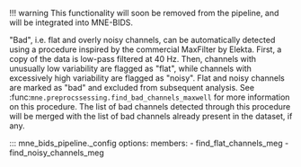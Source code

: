 !!! warning
    This functionality will soon be removed from the pipeline, and
    will be integrated into MNE-BIDS.

"Bad", i.e. flat and overly noisy channels, can be automatically detected
using a procedure inspired by the commercial MaxFilter by Elekta. First,
a copy of the data is low-pass filtered at 40 Hz. Then, channels with
unusually low variability are flagged as "flat", while channels with
excessively high variability are flagged as "noisy". Flat and noisy channels
are marked as "bad" and excluded from subsequent analysis. See
:func:`mne.preprocssessing.find_bad_channels_maxwell` for more information
on this procedure. The list of bad channels detected through this procedure
will be merged with the list of bad channels already present in the dataset,
if any.

::: mne_bids_pipeline._config
    options:
      members:
        - find_flat_channels_meg
        - find_noisy_channels_meg
